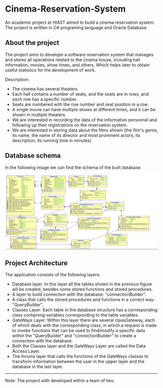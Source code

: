 # Cinema-Reservation-System
An academic project at HIAST aimed to build a cinema reservation system. The project is written in C# programing language and Oracle Database. 

## About the project
The project aims to develope a software reservation system that manages and stores all operations related to the cinema house, including hall information, movies,
show times, and others. Which helps later to obtain useful statistics for the development of work.

Description:
- The cinema has several theaters.
- Each hall contains a number of seats, and the seats are in rows, and each row has a specific number.
- Seats are numbered with the row number and seat position in a row.
- A single movie can have multiple shows at different times, and it can be shown in multiple theaters.
- We are interested in recording the data of the information personnel and following up their registrations on the reservation system.
- We are interested in storing data about the films shown (the film's genre, its name, the name of its director and most prominent actors, its description, its running time in minutes)
 
 ## Database schema
 In the following image we can find the schema of the built database.
 
![alt text](https://github.com/Nemat-Allah-Aloush/Cinema-Reservation-System/blob/main/imgs/Database%20schema.png " Database schema")

## Project Architecture
The application consists of the following layers:
- Database layer. In this layer all the tables shown in the previous figure aill be created, besides some stored functions and stored procedures.
- A layer to build connection with the database: "connectionBuilder".
- A class that calls the stored procedures and functions in a correct way: "QueryBuilder".
- Classes Layer: Each table in the database structure has a corresponding class containing variables corresponding to the table variables.
- GateWays Layer: Within this layer there are several classGateway, each of which deals with the corresponding class, in which a request is made to invoke functions that can be used to find/modify a specific data within the "QueryBuilder" and "connectionBuilder" to create a connection with the database.
- Both the Classes layer and the GateWays Layer are called the Data Access Layer.
- The forums layer that calls the functions of the GateWays classes to transform information between the user in the upper layer and the database in the last layer.

---

Note: The project with developed within a team of two.
